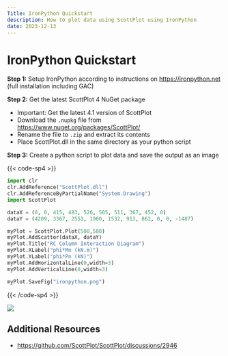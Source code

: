 ```yaml
---
Title: IronPython Quickstart
description: How to plot data using ScottPlot using IronPython
date: 2023-12-13
---
```


# IronPython Quickstart

**Step 1:** Setup IronPython according to instructions on https://ironpython.net (full installation including GAC)

**Step 2:** Get the latest ScottPlot 4 NuGet package
  * Important: Get the latest 4.1 version of ScottPlot
  * Download the `.nupkg` file from https://www.nuget.org/packages/ScottPlot/ 
  * Rename the file to `.zip` and extract its contents
  * Place ScottPlot.dll in the same directory as your python script

**Step 3:** Create a python script to plot data and save the output as an image

{{< code-sp4 >}}

```py
import clr
clr.AddReference("ScottPlot.dll")   
clr.AddReferenceByPartialName("System.Drawing")
import ScottPlot

dataX = (0, 0, 415, 483, 526, 505, 511, 367, 452, 0)
dataY = (4209, 3367, 2553, 1960, 1532, 913, 862, 0, 0, -1487)

myPlot = ScottPlot.Plot(500,500)
myPlot.AddScatter(dataX, dataY)
myPlot.Title("RC Column Interaction Diagram")
myPlot.XLabel("phi*Mn (kN.m)")
myPlot.YLabel("phi*Pn (kN)")
myPlot.AddHorizontalLine(0,width=3)
myPlot.AddVerticalLine(0,width=3)

myPlot.SaveFig("ironpython.png")
```

{{< /code-sp4 >}}

![](/images/quickstart/ironpython.png)

## Additional Resources

* https://github.com/ScottPlot/ScottPlot/discussions/2946